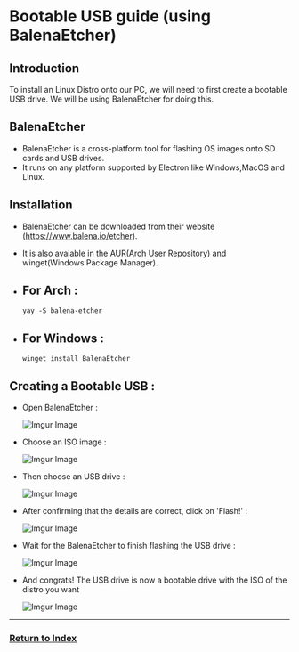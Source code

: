 # Bootable USB guide (using BalenaEtcher)

## Introduction

To install an Linux Distro onto our PC, we will need to first create a bootable USB drive.
We will be using BalenaEtcher for doing this.

## BalenaEtcher

- BalenaEtcher is a cross-platform tool for flashing OS images onto SD cards and USB drives.
- It runs on any platform supported by Electron like Windows,MacOS and Linux.

## Installation

- BalenaEtcher can be downloaded from their website (https://www.balena.io/etcher).

- It is also avaiable in the AUR(Arch User Repository) and winget(Windows Package Manager).

- ## For Arch :
  
  ```
  yay -S balena-etcher
  ```

- ## For Windows :
  
  ```
  winget install BalenaEtcher
  ```

## Creating a Bootable USB :

- Open BalenaEtcher :
  
  ![Imgur Image](https://imgur.com/G2UcaBM.png)
  
  
  
  

- Choose an ISO image : 
  
  ![Imgur Image](https://imgur.com/V1vWpZi.png)

- Then choose an USB drive : 
  
  ![Imgur Image](https://imgur.com/Pj6kJ2I.png)

- After confirming that the details are correct, click on 'Flash!' :
  
  ![Imgur Image](https://imgur.com/fDtbQXd.png)

- Wait for the BalenaEtcher to finish flashing the USB drive :
  
  ![Imgur Image](https://imgur.com/9NFmEmK.png)

- And congrats! The USB drive is now a bootable drive with the ISO of the distro you want
  
  ![Imgur Image](https://imgur.com/P6lMTXJ.png)

---
### [Return to Index](../)
